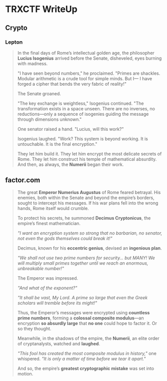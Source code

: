 # TRXCTF WriteUp

## Crypto

### Lepton

> In the final days of Rome’s intellectual golden age, the philosopher **Lucius Isogenius** arrived before the Senate, disheveled, eyes burning with madness.
>
> "I have seen beyond numbers," he proclaimed. "Primes are shackles. Modular arithmetic is a crude tool for simple minds. But I— I have forged a cipher that bends the very fabric of reality!"
>
> The Senate groaned.
>
> "The key exchange is weightless," Isogenius continued. "The transformation exists in a space unseen. There are no inverses, no reductions—only a sequence of isogenies guiding the message through dimensions unknown."
>
> One senator raised a hand. "Lucius, will this work?"
>
> Isogenius laughed. "Work? This system is beyond working. It is untouchable. It is the final encryption."
>
> They let him build it. They let him encrypt the most delicate secrets of Rome. They let him construct his temple of mathematical absurdity. And then, as always, the **Numerii** began their work.



## factor.com

> The great **Emperor Numerius Augustus** of Rome feared betrayal. His enemies, both within the Senate and beyond the empire’s borders, sought to intercept his messages. If his war plans fell into the wrong hands, Rome itself would crumble.
>
> To protect his secrets, he summoned **Decimus Cryptonicus**, the empire’s finest mathematician.
>
> *"I want an encryption system so strong that no barbarian, no senator, not even the gods themselves could break it!"*
>
> Decimus, known for his **eccentric genius**, devised an **ingenious plan**.
>
> *"We shall not use two prime numbers for security… but MANY! We will multiply small primes together until we reach an enormous, unbreakable number!"*
>
> The Emperor was impressed.
>
> *"And what of the exponent?"*
>
> *"It shall be vast, My Lord. A prime so large that even the Greek scholars will tremble before its might!"*
>
> Thus, the Emperor’s messages were encrypted using **countless prime numbers**, forming a **colossal composite modulus**—an encryption **so absurdly large** that **no one** could hope to factor it. Or so they thought.
>
> Meanwhile, in the shadows of the empire, the **Numerii**, an elite order of cryptanalysts, watched and **laughed**.
>
> *"This fool has created the most composite modulus in history,"* one whispered. *"It is only a matter of time before we tear it apart."*
>
> And so, the empire’s **greatest cryptographic mistake** was set into motion.